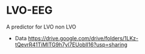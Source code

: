 # LVO-EEG
A predictor for LVO non LVO

* Data https://drive.google.com/drive/folders/1LKz-tQevrR41TiMITG9h7yl7EUoblI16?usp=sharing
